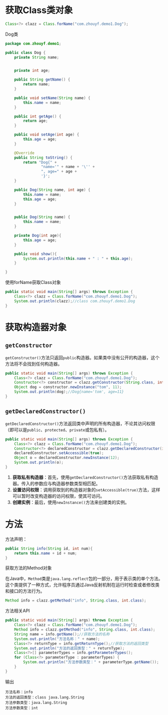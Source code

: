# 获取Class类对象

```java
Class<?> clazz = Class.forName("com.zhouyf.demo1.Dog");
```

Dog类

```java
package com.zhouyf.demo1;

public class Dog {
    private String name;


    private int age;

    public String getName() {
        return name;
    }

    public void setName(String name) {
        this.name = name;
    }

    public int getAge() {
        return age;
    }

    public void setAge(int age) {
        this.age = age;
    }

    @Override
    public String toString() {
        return "Dog{" +
                "name='" + name + '\'' +
                ", age=" + age +
                '}';
    }

    public Dog(String name, int age) {
        this.name = name;
        this.age = age;
    }


    public Dog(String name) {
        this.name = name;
    }

    private Dog(int age){
        this.age = age;
    }

    public void show(){
        System.out.println(this.name + " : " + this.age);
    }

}
```

使用forName获取Class对象

```java
public static void main(String[] args) throws Exception {
    Class<?> clazz = Class.forName("com.zhouyf.demo1.Dog");
    System.out.println(clazz);//class com.zhouyf.demo1.Dog
}
```

# 获取构造器对象

## `getConstructor`

`getConstructor()`方法只返回`public`构造器。如果类中没有公开的构造器，这个方法将不会找到任何构造器。

```java
public static void main(String[] args) throws Exception {
    Class<?> clazz = Class.forName("com.zhouyf.demo1.Dog");
    Constructor<?> constructor = clazz.getConstructor(String.class, int.class);
    Object dog = constructor.newInstance("tom", 11);
    System.out.println(dog);//Dog{name='tom', age=11}
}
```

## `getDeclaredConstructor()`

`getDeclaredConstructor()`方法返回类中声明的所有构造器，不论其访问权限（即可以是`public`、`protected`、`private`或包私有）。

```java
public static void main(String[] args) throws Exception {
    Class<?> clazz = Class.forName("com.zhouyf.demo1.Dog");
    Constructor<?> declaredConstructor = clazz.getDeclaredConstructor(int.class);
    declaredConstructor.setAccessible(true);
    Object o = declaredConstructor.newInstance(12);
    System.out.println(o);
}
```

1. **获取私有构造器**：首先，使用`getDeclaredConstructor()`方法获取私有构造器。传入的参数应与构造器参数类型相匹配。
2. **设置访问权限**：调用获取到的构造器对象的`setAccessible(true)`方法，这样可以暂时改变构造器的访问权限，使其可访问。
3. **创建实例**：最后，使用`newInstance()`方法来创建类的实例。

# 方法

方法声明：

```java
public String info(String id, int num){
    return this.name + id + num;
}
```

获取方法的Method对象

在Java中，`Method`类是`java.lang.reflect`包的一部分，用于表示类的单个方法。这个类提供了一种方式，允许程序员通过Java反射机制在运行时检查或者修改类和接口的方法行为。

```java
Method info = clazz.getMethod("info", String.class, int.class);
```

方法相关API

```java
public static void main(String[] args) throws Exception {
    Class<?> clazz = Class.forName("com.zhouyf.demo1.Dog");
    Method info = clazz.getMethod("info", String.class, int.class);
    String name = info.getName();//获取方法的名称
    System.out.println("方法名称：" + name);
    Class<?> returnType = info.getReturnType();//获取方法的返回类型
    System.out.println("方法的返回类型：" + returnType);
    Class<?>[] parameterTypes = info.getParameterTypes();
    for (Class<?> parameterType : parameterTypes) {
        System.out.println("方法参数类型：" + parameterType.getName());
    }
}
```

输出

```
方法名称：info
方法的返回类型：class java.lang.String
方法参数类型：java.lang.String
方法参数类型：int
```

